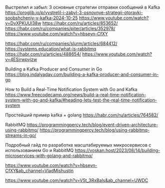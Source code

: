 Выстрелил и забыл: 3 основные стратегии отправки сообщений в Kafka
https://proglib.io/p/vystrelil-i-zabyl-3-osnovnye-strategii-otpravki-soobshcheniy-v-kafka-2024-10-25
https://www.youtube.com/watch?v=DvXPKUUl38w
https://habr.com/ru/articles/853652/
https://habr.com/ru/companies/piter/articles/352978/
https://www.youtube.com/watch?v=hbseyn-CfXY
 
https://habr.com/ru/companies/slurm/articles/684412/
https://systems.education/what-is-rabbitmq
https://habr.com/ru/articles/488654/
https://www.youtube.com/watch?v=4ESirwpvjzw

Building a Kafka Producer and Consumer in Go
https://blog.indalyadav.com/building-a-kafka-producer-and-consumer-in-go

How to Build a Real-Time Notification System with Go and Kafka
https://www.freecodecamp.org/news/build-a-real-time-notification-system-with-go-and-kafka/#heading-lets-test-the-real-time-notification-system

Простейший пример kafka + golang
https://habr.com/ru/articles/764582/

RabbitMQ
https://programmingpercy.tech/blog/event-driven-architecture-using-rabbitmq/
https://programmingpercy.tech/blog/using-rabbitmq-streams-in-go/

Подробный гайд по разработке масштабируемых микросервисов с использованием Go и RabbitMQ
https://voskan.host/2023/08/14/building-microservices-with-golang-and-rabbitmq/

https://www.youtube.com/watch?v=hbseyn-CfXY&ab_channel=VladMishustin

https://www.youtube.com/watch?v=V5t_3RxBals&ab_channel=UWDC
